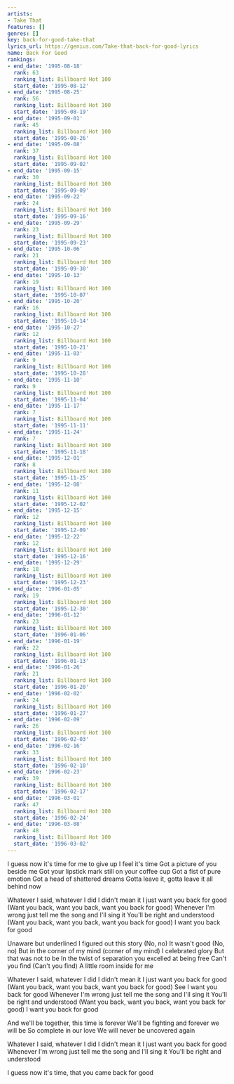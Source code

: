 ```yaml
---
artists:
- Take That
features: []
genres: []
key: back-for-good-take-that
lyrics_url: https://genius.com/Take-that-back-for-good-lyrics
name: Back For Good
rankings:
- end_date: '1995-08-18'
  rank: 63
  ranking_list: Billboard Hot 100
  start_date: '1995-08-12'
- end_date: '1995-08-25'
  rank: 56
  ranking_list: Billboard Hot 100
  start_date: '1995-08-19'
- end_date: '1995-09-01'
  rank: 45
  ranking_list: Billboard Hot 100
  start_date: '1995-08-26'
- end_date: '1995-09-08'
  rank: 37
  ranking_list: Billboard Hot 100
  start_date: '1995-09-02'
- end_date: '1995-09-15'
  rank: 30
  ranking_list: Billboard Hot 100
  start_date: '1995-09-09'
- end_date: '1995-09-22'
  rank: 24
  ranking_list: Billboard Hot 100
  start_date: '1995-09-16'
- end_date: '1995-09-29'
  rank: 23
  ranking_list: Billboard Hot 100
  start_date: '1995-09-23'
- end_date: '1995-10-06'
  rank: 21
  ranking_list: Billboard Hot 100
  start_date: '1995-09-30'
- end_date: '1995-10-13'
  rank: 19
  ranking_list: Billboard Hot 100
  start_date: '1995-10-07'
- end_date: '1995-10-20'
  rank: 16
  ranking_list: Billboard Hot 100
  start_date: '1995-10-14'
- end_date: '1995-10-27'
  rank: 12
  ranking_list: Billboard Hot 100
  start_date: '1995-10-21'
- end_date: '1995-11-03'
  rank: 9
  ranking_list: Billboard Hot 100
  start_date: '1995-10-28'
- end_date: '1995-11-10'
  rank: 9
  ranking_list: Billboard Hot 100
  start_date: '1995-11-04'
- end_date: '1995-11-17'
  rank: 7
  ranking_list: Billboard Hot 100
  start_date: '1995-11-11'
- end_date: '1995-11-24'
  rank: 7
  ranking_list: Billboard Hot 100
  start_date: '1995-11-18'
- end_date: '1995-12-01'
  rank: 8
  ranking_list: Billboard Hot 100
  start_date: '1995-11-25'
- end_date: '1995-12-08'
  rank: 11
  ranking_list: Billboard Hot 100
  start_date: '1995-12-02'
- end_date: '1995-12-15'
  rank: 12
  ranking_list: Billboard Hot 100
  start_date: '1995-12-09'
- end_date: '1995-12-22'
  rank: 12
  ranking_list: Billboard Hot 100
  start_date: '1995-12-16'
- end_date: '1995-12-29'
  rank: 18
  ranking_list: Billboard Hot 100
  start_date: '1995-12-23'
- end_date: '1996-01-05'
  rank: 19
  ranking_list: Billboard Hot 100
  start_date: '1995-12-30'
- end_date: '1996-01-12'
  rank: 23
  ranking_list: Billboard Hot 100
  start_date: '1996-01-06'
- end_date: '1996-01-19'
  rank: 22
  ranking_list: Billboard Hot 100
  start_date: '1996-01-13'
- end_date: '1996-01-26'
  rank: 21
  ranking_list: Billboard Hot 100
  start_date: '1996-01-20'
- end_date: '1996-02-02'
  rank: 24
  ranking_list: Billboard Hot 100
  start_date: '1996-01-27'
- end_date: '1996-02-09'
  rank: 26
  ranking_list: Billboard Hot 100
  start_date: '1996-02-03'
- end_date: '1996-02-16'
  rank: 33
  ranking_list: Billboard Hot 100
  start_date: '1996-02-10'
- end_date: '1996-02-23'
  rank: 39
  ranking_list: Billboard Hot 100
  start_date: '1996-02-17'
- end_date: '1996-03-01'
  rank: 47
  ranking_list: Billboard Hot 100
  start_date: '1996-02-24'
- end_date: '1996-03-08'
  rank: 48
  ranking_list: Billboard Hot 100
  start_date: '1996-03-02'
---
```

I guess now it's time for me to give up
I feel it's time
Got a picture of you beside me
Got your lipstick mark still on your coffee cup
Got a fist of pure emotion
Got a head of shattered dreams
Gotta leave it, gotta leave it all behind now


Whatever I said, whatever I did I didn't mean it
I just want you back for good
(Want you back, want you back, want you back for good)
Whenever I'm wrong just tell me the song and I'll sing it
You'll be right and understood
(Want you back, want you back, want you back for good)
I want you back for good


Unaware but underlined I figured out this story (No, no)
It wasn't good (No, no)
But in the corner of my mind (corner of my mind)
I celebrated glory
But that was not to be
In the twist of separation you excelled at being free
Can't you find
(Can't you find)
A little room inside for me


Whatever I said, whatever I did I didn't mean it
I just want you back for good
(Want you back, want you back, want you back for good)
See I want you back for good
Whenever I'm wrong just tell me the song and I'll sing it
You'll be right and understood
(Want you back, want you back, want you back for good)
I want you back for good


And we'll be together, this time is forever
We'll be fighting and forever we will be
So complete in our love
We will never be uncovered again


Whatever I said, whatever I did I didn't mean it
I just want you back for good
Whenever I'm wrong just tell me the song and I'll sing it
You'll be right and understood


I guess now it's time, that you came back for good
